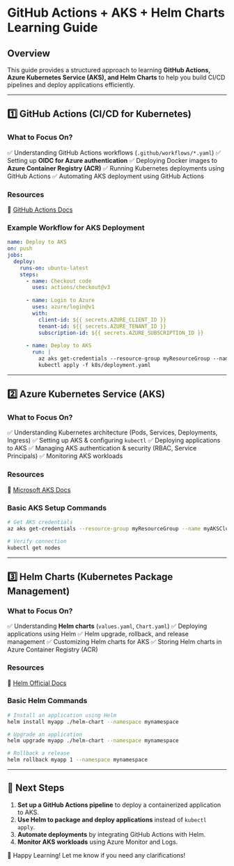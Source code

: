 # GitHub Actions + AKS + Helm Charts Learning Guide

## Overview
This guide provides a structured approach to learning **GitHub Actions, Azure Kubernetes Service (AKS), and Helm Charts** to help you build CI/CD pipelines and deploy applications efficiently.

---

## 1️⃣ GitHub Actions (CI/CD for Kubernetes)
### **What to Focus On?**
✅ Understanding GitHub Actions workflows (`.github/workflows/*.yaml`)
✅ Setting up **OIDC for Azure authentication**
✅ Deploying Docker images to **Azure Container Registry (ACR)**
✅ Running Kubernetes deployments using GitHub Actions
✅ Automating AKS deployment using GitHub Actions

### **Resources**
📖 [GitHub Actions Docs](https://docs.github.com/en/actions)

### **Example Workflow for AKS Deployment**
```yaml
name: Deploy to AKS
on: push
jobs:
  deploy:
    runs-on: ubuntu-latest
    steps:
      - name: Checkout code
        uses: actions/checkout@v3
      
      - name: Login to Azure
        uses: azure/login@v1
        with:
          client-id: ${{ secrets.AZURE_CLIENT_ID }}
          tenant-id: ${{ secrets.AZURE_TENANT_ID }}
          subscription-id: ${{ secrets.AZURE_SUBSCRIPTION_ID }}
      
      - name: Deploy to AKS
        run: |
          az aks get-credentials --resource-group myResourceGroup --name myAKSCluster
          kubectl apply -f k8s/deployment.yaml
```

---

## 2️⃣ Azure Kubernetes Service (AKS)
### **What to Focus On?**
✅ Understanding Kubernetes architecture (Pods, Services, Deployments, Ingress)
✅ Setting up AKS & configuring `kubectl`
✅ Deploying applications to AKS
✅ Managing AKS authentication & security (RBAC, Service Principals)
✅ Monitoring AKS workloads

### **Resources**
📖 [Microsoft AKS Docs](https://learn.microsoft.com/en-us/azure/aks/)

### **Basic AKS Setup Commands**
```sh
# Get AKS credentials
az aks get-credentials --resource-group myResourceGroup --name myAKSCluster

# Verify connection
kubectl get nodes
```

---

## 3️⃣ Helm Charts (Kubernetes Package Management)
### **What to Focus On?**
✅ Understanding **Helm charts** (`values.yaml`, `Chart.yaml`)
✅ Deploying applications using Helm
✅ Helm upgrade, rollback, and release management
✅ Customizing Helm charts for AKS
✅ Storing Helm charts in Azure Container Registry (ACR)

### **Resources**
📖 [Helm Official Docs](https://helm.sh/docs/)

### **Basic Helm Commands**
```sh
# Install an application using Helm
helm install myapp ./helm-chart --namespace mynamespace

# Upgrade an application
helm upgrade myapp ./helm-chart --namespace mynamespace

# Rollback a release
helm rollback myapp 1 --namespace mynamespace
```

---

## 🎯 Next Steps
1. **Set up a GitHub Actions pipeline** to deploy a containerized application to AKS.
2. **Use Helm to package and deploy applications** instead of `kubectl apply`.
3. **Automate deployments** by integrating GitHub Actions with Helm.
4. **Monitor AKS workloads** using Azure Monitor and Logs.

🚀 Happy Learning! Let me know if you need any clarifications!


